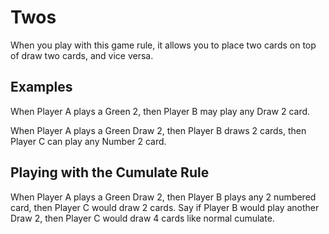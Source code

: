 # Twos
When you play with this game rule, it allows you to place two cards on top of draw two cards, and vice versa.

## Examples
When Player A plays a Green 2, then Player B may play any Draw 2 card.

When Player A plays a Green Draw 2, then Player B draws 2 cards, then Player C can play any Number 2 card.

## Playing with the Cumulate Rule
When Player A plays a Green Draw 2, then Player B plays any 2 numbered card, then Player C would draw 2 cards. Say 
if Player B would play another Draw 2, then Player C would draw 4 cards like normal cumulate.
